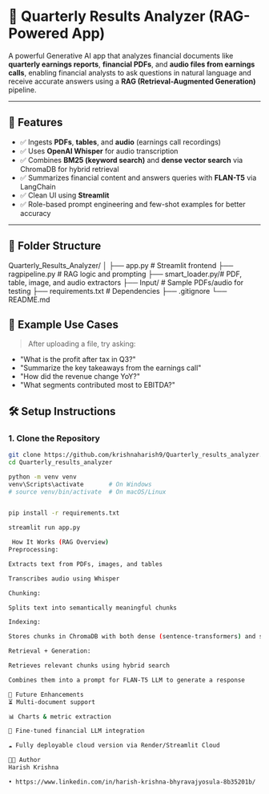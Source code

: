 # 🧾 Quarterly Results Analyzer (RAG-Powered App)

A powerful Generative AI app that analyzes financial documents like **quarterly earnings reports**, **financial PDFs**, and **audio files from earnings calls**, enabling financial analysts to ask questions in natural language and receive accurate answers using a **RAG (Retrieval-Augmented Generation)** pipeline.

---

## 🔧 Features

- ✅ Ingests **PDFs**, **tables**, and **audio** (earnings call recordings)
- ✅ Uses **OpenAI Whisper** for audio transcription
- ✅ Combines **BM25 (keyword search)** and **dense vector search** via ChromaDB for hybrid retrieval
- ✅ Summarizes financial content and answers queries with **FLAN-T5** via LangChain
- ✅ Clean UI using **Streamlit**
- ✅ Role-based prompt engineering and few-shot examples for better accuracy

---

## 📁 Folder Structure

Quarterly_Results_Analyzer/
│
├── app.py # Streamlit frontend
├── ragpipeline.py # RAG logic and prompting
├── smart_loader.py/# PDF, table, image, and audio extractors
├── Input/ # Sample PDFs/audio for testing
├── requirements.txt # Dependencies
├── .gitignore
└── README.md


## 🧪 Example Use Cases

> After uploading a file, try asking:

- "What is the profit after tax in Q3?"
- "Summarize the key takeaways from the earnings call"
- "How did the revenue change YoY?"
- "What segments contributed most to EBITDA?"


## 🛠️ Setup Instructions

### 1. Clone the Repository

```bash
git clone https://github.com/krishnaharish9/Quarterly_results_analyzer.git
cd Quarterly_results_analyzer

python -m venv venv
venv\Scripts\activate       # On Windows
# source venv/bin/activate  # On macOS/Linux


pip install -r requirements.txt

streamlit run app.py

 How It Works (RAG Overview)
Preprocessing:

Extracts text from PDFs, images, and tables

Transcribes audio using Whisper

Chunking:

Splits text into semantically meaningful chunks

Indexing:

Stores chunks in ChromaDB with both dense (sentence-transformers) and sparse (BM25) indexes

Retrieval + Generation:

Retrieves relevant chunks using hybrid search

Combines them into a prompt for FLAN-T5 LLM to generate a response

🧩 Future Enhancements
⏳ Multi-document support

📊 Charts & metric extraction

💬 Fine-tuned financial LLM integration

☁️ Fully deployable cloud version via Render/Streamlit Cloud

🧑‍💻 Author
Harish Krishna

• https://www.linkedin.com/in/harish-krishna-bhyravajyosula-8b35201b/
